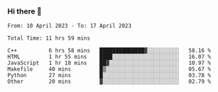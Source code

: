 ### Hi there 👋

<!--
**wangsy503/wangsy503** is a ✨ _special_ ✨ repository because its `README.md` (this file) appears on your GitHub profile.

Here are some ideas to get you started:

- 🔭 I’m currently working on ...
- 🌱 I’m currently learning ...
- 👯 I’m looking to collaborate on ...
- 🤔 I’m looking for help with ...
- 💬 Ask me about ...
- 📫 How to reach me: ...
- 😄 Pronouns: ...
- ⚡ Fun fact: ...
-->
<!--START_SECTION:waka-->

```text
From: 10 April 2023 - To: 17 April 2023

Total Time: 11 hrs 59 mins

C++          6 hrs 58 mins   ██████████████▓░░░░░░░░░░   58.16 %
HTML         1 hr 55 mins    ████░░░░░░░░░░░░░░░░░░░░░   16.07 %
JavaScript   1 hr 18 mins    ██▓░░░░░░░░░░░░░░░░░░░░░░   10.97 %
Makefile     40 mins         █▒░░░░░░░░░░░░░░░░░░░░░░░   05.67 %
Python       27 mins         █░░░░░░░░░░░░░░░░░░░░░░░░   03.78 %
Other        20 mins         ▓░░░░░░░░░░░░░░░░░░░░░░░░   02.79 %
```

<!--END_SECTION:waka-->
